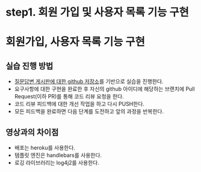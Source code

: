 # step1. 회원 가입 및 사용자 목록 기능 구현


# 회원가입, 사용자 목록 기능 구현

## 실습 진행 방법

- [질문답변 게시판에 대한 github 저장소](https://github.com/code-squad/java-qna)를 기반으로 실습을 진행한다.
- 요구사항에 대한 구현을 완료한 후 자신의 github 아이디에 해당하는 브랜치에 Pull Request(이하 PR)를 통해 코드 리뷰 요청을 한다.
- 코드 리뷰 피드백에 대한 개선 작업을 하고 다시 PUSH한다.
- 모든 피드백을 완료하면 다음 단계를 도전하고 앞의 과정을 반복한다.



## 영상과의 차이점

- 배포는 heroku를 사용한다.
- 템플릿 엔진은 handlebars를 사용한다.
- 로깅 라이브러리는 log4j2를 사용한다.

### 